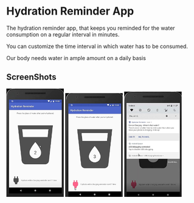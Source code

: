 # Hydration Reminder App

The hydration reminder app, that keeps you reminded for the water consumption on a regular interval in minutes.

You can customize the time interval in which water has to be consumed.

Our body needs water in ample amount on a daily basis

ScreenShots
---------------

<img width="30%" src="screenshots/1.jpg" />
<img width="30%" src="screenshots/2.jpg" />
<img width="30%" src="screenshots/3.jpg" />


